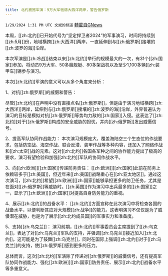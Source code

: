 ```yaml
---
title: 北约震撼军演：9万大军驰骋大西洋两岸，警告俄罗斯
---
```

`1/29/2024 1:31 PM UTC 文斌的频道` [轉載自GNews](https://gnews.org/articles/2263072)

本周，[[zh:北约]]已开始代号为“坚定捍卫者2024”的军事演习，时间将持续到[[zh:5月]]份，地域横跨[[zh:大西洋]]两岸，一直延伸到与[[zh:俄罗斯]]接壤的[[zh:波罗的海]]沿岸。

本次军演是[[zh:冷战]]结束以来[[zh:北约]]举行的规模最大的一次，有31个[[zh:国家]]参加，将动员9万大军、50多艘舰艇、80多架战机以及至少1,100多辆[[zh:装甲车]]辆参与演习。

本次[[zh:北约]]军演的意义可以从多个角度来分析：

1、对抗[[zh:俄罗斯]]的威慑和警告：

尽管[[zh:北约]]在声明中没有直接点名[[zh:俄罗斯]]，但是由于演习地域横跨[[zh:大西洋]]两岸，延伸到与[[zh:俄罗斯]]接壤的[[zh:波罗的海]]沿岸，外界普遍认为演习的目标是模拟对抗[[zh:俄罗斯]]等势均力敌的[[zh:国家]]入侵。这表达了[[zh:北约]]对于[[zh:俄罗斯]]构成的安全威胁的担忧，并向[[zh:俄罗斯]]发出威慑信号。

2、提高军队协同作战能力： 本次演习规模庞大，覆盖海陆空三个生态位的作战要求，包括防空战、海空作战、联合反潜、装甲作战等多种内容，还加入了网络作战和[[zh:太空]]战的元素。这对[[zh:北约]]各国各军种之间的协作能力提出了极高的要求，演习有望检验和加强[[zh:北约]]军队的协同作战水平。

3、向[[zh:欧洲]][[zh:国家]]传递防务责任： [[zh:欧洲]][[zh:国家]]此前在防务上依赖较多于[[zh:美国]]，但近年来[[zh:美国]]战略重心在[[zh:亚太地区]]。通过这次演习，[[zh:北约]]希望[[zh:欧洲]][[zh:国家]]能够承担更多的防卫任务，尤其是在面对[[zh:俄罗斯]]等威胁时。[[zh:英国]]作为演习中出兵最多的[[zh:国家]]之一，显示了[[zh:欧洲]][[zh:国家]]对提高自身防务能力的重视。

4、展示[[zh:北约]]的战备水平： [[zh:北约]]方面宣称在此次演习中将检查各国的战备水平，以便判断其应对大规模[[zh:战争]]的能力。这表明演习不仅仅是为了威慑潜在威胁，也是为了展示[[zh:北约成员国]]的军事实力和准备度。

5、支持[[zh:乌克兰]]： 演习前期，[[zh:北约]]军事委员会主席提到了[[zh:乌克兰]]，表达了对[[zh:乌克兰]]军队的支持，并强调[[zh:乌克兰]]接近加入[[zh:北约]]。这可能是为了鼓舞[[zh:乌克兰]]，同时在国际上强调[[zh:北约]]对于[[zh:乌克兰]]的支持，使[[zh:俄罗斯]]感到更多的压力。

总体而言，这次[[zh:北约]]军演除了传递对[[zh:俄罗斯]]的威慑信号，还有提高军队协同作战能力、强化[[zh:欧洲]][[zh:国家]]防务责任、展示[[zh:北约]]战备水平等多重意义。
